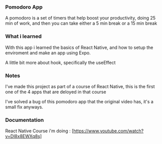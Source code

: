 ### Pomodoro App

A pomodoro is a set of timers that help boost your productivity, doing 25 min of work, and then you can take either a 5 min break or a 15 min break

### What i learned

With this app i learned the basics of React Native, and how to setup the enviroment and make an app using Expo.

A little bit more about hook, specifically the useEffect

### Notes

I've made this project as part of a course of React Native, this is the first one of the 4 apps that are deloyed in that course

I've solved a bug of this pomodoro app that the original video has, it's a small fix anyways.

### Documentation

React Native Course i'm doing : [https://www.youtube.com/watch?v=Dl8x8EWXq8s]